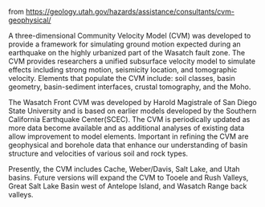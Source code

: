 
from https://geology.utah.gov/hazards/assistance/consultants/cvm-geophysical/

A three-dimensional Community Velocity Model (CVM) was developed to provide a 
framework for simulating ground motion expected during an earthquake on the 
highly urbanized part of the Wasatch fault zone. The CVM provides researchers a
unified subsurface velocity model to simulate effects including strong motion,
seismicity location, and tomographic velocity. Elements that populate the 
CVM include: soil classes, basin geometry, basin-sediment interfaces, 
crustal tomography, and the Moho.

The Wasatch Front CVM was developed by Harold Magistrale of San Diego State University
and is based on earlier models developed by the Southern California Earthquake Center(SCEC).
The CVM is periodically updated as more data become available and as additional 
analyses of existing data allow improvement to model elements. Important in refining 
the CVM are geophysical and borehole data that enhance our understanding of basin 
structure and velocities of various soil and rock types.


Presently, the CVM includes Cache, Weber/Davis, Salt Lake, and Utah basins. Future 
versions will expand the CVM to Tooele and Rush Valleys, Great Salt Lake Basin west 
of Antelope Island, and Wasatch Range back valleys.


